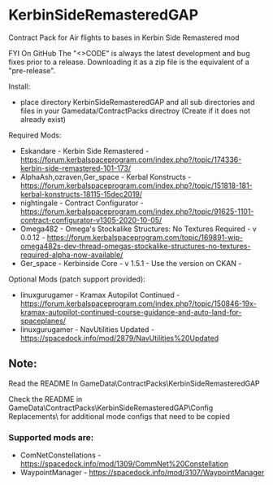 # KerbinSideRemasteredGAP  
Contract Pack for Air flights to bases in Kerbin Side Remastered mod

FYI On GitHub The "<>CODE" is always the latest development and bug fixes prior to a release. Downloading it as a zip file is the equivalent of a "pre-release". 

Install:
- place directory KerbinSideRemasteredGAP and all sub directories and files in your Gamedata/ContractPacks directroy (Create if it does not already exist)

Required Mods:
- Eskandare - Kerbin Side Remastered - https://forum.kerbalspaceprogram.com/index.php?/topic/174336-kerbin-side-remastered-101-173/
- AlphaAsh,ozraven,Ger_space - Kerbal Konstructs - https://forum.kerbalspaceprogram.com/index.php?/topic/151818-181-kerbal-konstructs-18115-15dec2019/
- nightingale - Contract Configurator - https://forum.kerbalspaceprogram.com/index.php?/topic/91625-1101-contract-configurator-v1305-2020-10-05/
- Omega482 - Omega's Stockalike Structures: No Textures Required - v 0.0.12 - https://forum.kerbalspaceprogram.com/topic/169891-wip-omega482s-dev-thread-omegas-stockalike-structures-no-textures-required-alpha-now-available/
- Ger_space - Kerbinside Core - v 1.5.1 - Use the version on CKAN -     

Optional Mods	(patch support provided):
- linuxgurugamer - Kramax Autopilot Continued - https://forum.kerbalspaceprogram.com/index.php?/topic/150846-19x-kramax-autopilot-continued-course-guidance-and-auto-land-for-spaceplanes/
- linuxgurugamer - NavUtilities Updated - https://spacedock.info/mod/2879/NavUtilities%20Updated

## Note: 
Read the README In GameData\ContractPacks\KerbinSideRemasteredGAP 

Check the README in GameData\ContractPacks\KerbinSideRemasteredGAP\Config Replacements\ for additional mode configs that need to be copied

### Supported mods are:

- ComNetConstellations - https://spacedock.info/mod/1309/CommNet%20Constellation
- WaypointManager - https://spacedock.info/mod/3107/WaypointManager



